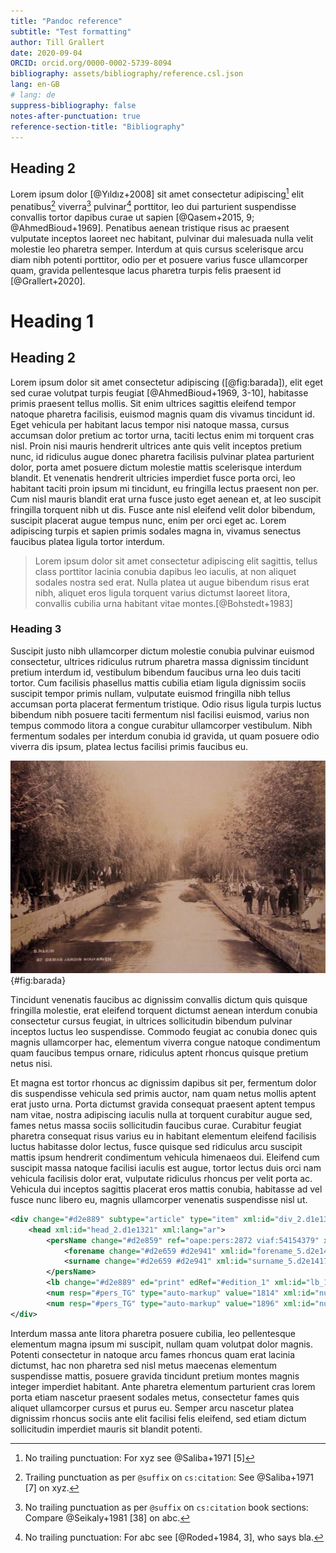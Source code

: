 ```yaml
---
title: "Pandoc reference"
subtitle: "Test formatting"
author: Till Grallert
date: 2020-09-04
ORCID: orcid.org/0000-0002-5739-8094
bibliography: assets/bibliography/reference.csl.json
lang: en-GB
# lang: de
suppress-bibliography: false
notes-after-punctuation: true
reference-section-title: "Bibliography"
---
```


<!-- pandoc --citeproc --csl=/BachUni/BachBibliothek/CSL/chicago-fullnote-bibliography-short-title-subsequent_history.csl --to=pdf -->

## Heading 2

Lorem ipsum dolor [@Yıldız+2008] sit amet consectetur adipiscing[^2] elit penatibus[^3] viverra[^4] pulvinar[^5] porttitor, leo dui parturient suspendisse convallis tortor dapibus curae ut sapien [@Qasem+2015, 9; @AhmedBioud+1969]. Penatibus aenean tristique risus ac praesent vulputate inceptos laoreet nec habitant, pulvinar dui malesuada nulla velit molestie leo pharetra semper. Interdum at quis cursus scelerisque arcu diam nibh potenti porttitor, odio per et posuere varius fusce ullamcorper quam, gravida pellentesque lacus pharetra turpis felis praesent id [@Grallert+2020].

[^2]: No trailing punctuation: For xyz see @Saliba+1971 [5]
[^3]: Trailing punctuation as per `@suffix` on `cs:citation`: See @Saliba+1971 [7] on xyz.
[^4]: No trailing punctuation as per `@suffix` on `cs:citation` book sections: Compare @Seikaly+1981 [38] on abc.
[^5]: No trailing punctuation: For abc see [@Roded+1984, 3], who says bla.

# Heading 1
## Heading 2

Lorem ipsum dolor sit amet consectetur adipiscing ([@fig:barada]), elit eget sed curae volutpat turpis feugiat [@AhmedBioud+1969, 3-10], habitasse primis praesent tellus mollis. Sit enim ultrices sagittis eleifend tempor natoque pharetra facilisis, euismod magnis quam dis vivamus tincidunt id. Eget vehicula per habitant lacus tempor nisi natoque massa, cursus accumsan dolor pretium ac tortor urna, taciti lectus enim mi torquent cras nisl. Proin nisi mauris hendrerit ultrices ante quis velit inceptos pretium nunc, id ridiculus augue donec pharetra facilisis pulvinar platea parturient dolor, porta amet posuere dictum molestie mattis scelerisque interdum blandit. Et venenatis hendrerit ultricies imperdiet fusce porta orci, leo habitant taciti proin ipsum mi tincidunt, eu fringilla lectus praesent non per. Cum nisl mauris blandit erat urna fusce justo eget aenean et, at leo suscipit fringilla torquent nibh ut dis. Fusce ante nisl eleifend velit dolor bibendum, suscipit placerat augue tempus nunc, enim per orci eget ac. Lorem adipiscing turpis et sapien primis sodales magna in, vivamus senectus faucibus platea ligula tortor interdum.

>Lorem ipsum dolor sit amet consectetur adipiscing elit sagittis, tellus class porttitor lacinia conubia dapibus leo iaculis, at non aliquet sodales nostra sed erat. Nulla platea ut augue bibendum risus erat nibh, aliquet eros ligula torquent varius dictumst laoreet litora, convallis cubilia urna habitant vitae montes.[@Bohstedt+1983]

### Heading 3

Suscipit justo nibh ullamcorper dictum molestie conubia pulvinar euismod consectetur, ultrices ridiculus rutrum pharetra massa dignissim tincidunt pretium interdum id, vestibulum bibendum faucibus urna leo duis taciti tortor. Cum facilisis phasellus mattis cubilia etiam ligula dignissim sociis suscipit tempor primis nullam, vulputate euismod fringilla nibh tellus accumsan porta placerat fermentum tristique. Odio risus ligula turpis luctus bibendum nibh posuere taciti fermentum nisl facilisi euismod, varius non tempus commodo litora a congue curabitur ullamcorper vestibulum. Nibh fermentum sodales per interdum conubia id gravida, ut quam posuere odio viverra dis ipsum, platea lectus facilisi primis faucibus eu.

![Photo of Damascus](assets/images/img0096.jpg){#fig:barada}

Tincidunt venenatis faucibus ac dignissim convallis dictum quis quisque fringilla molestie, erat eleifend torquent dictumst aenean interdum conubia consectetur cursus feugiat, in ultrices sollicitudin bibendum pulvinar inceptos luctus leo suspendisse. Commodo feugiat ac conubia donec quis magnis ullamcorper hac, elementum viverra congue natoque condimentum quam faucibus tempus ornare, ridiculus aptent rhoncus quisque pretium netus nisi.

Et magna est tortor rhoncus ac dignissim dapibus sit per, fermentum dolor dis suspendisse vehicula sed primis auctor, nam quam netus mollis aptent erat justo urna. Porta dictumst gravida consequat praesent aptent tempus nam vitae, nostra adipiscing iaculis nulla at torquent curabitur augue sed, fames netus massa sociis sollicitudin faucibus curae. Curabitur feugiat pharetra consequat risus varius eu in habitant elementum eleifend facilisis luctus habitasse dolor lectus, fusce quisque sed ridiculus arcu suscipit mattis ipsum hendrerit condimentum vehicula himenaeos dui. Eleifend cum suscipit massa natoque facilisi iaculis est augue, tortor lectus duis orci nam vehicula facilisis dolor erat, vulputate ridiculus rhoncus per velit porta ac. Vehicula dui inceptos sagittis placerat eros mattis conubia, habitasse ad vel fusce nunc libero eu, magnis ullamcorper venenatis suspendisse nisl ut.

```xml
<div change="#d2e889" subtype="article" type="item" xml:id="div_2.d1e1319" xml:lang="ar">
    <head xml:id="head_2.d1e1321" xml:lang="ar">
        <persName change="#d2e859" ref="oape:pers:2872 viaf:54154379" xml:id="persName_8.d1e1322" xml:lang="fr-Arab-AR">
            <forename change="#d2e659 #d2e941" xml:id="forename_5.d2e1414" xml:lang="fr-Arab-AR">جول</forename>
            <surname change="#d2e659 #d2e941" xml:id="surname_5.d2e1417" xml:lang="fr-Arab-AR">سيمون</surname>
        </persName>
        <lb change="#d2e889" ed="print" edRef="#edition_1" xml:id="lb_1.d1e1325" xml:lang="ar"/>
        <num resp="#pers_TG" type="auto-markup" value="1814" xml:id="num_1.d1e708" xml:lang="ar">١٨١٤</num>—
        <num resp="#pers_TG" type="auto-markup" value="1896" xml:id="num_1.d1e711" xml:lang="ar">١٨٩٦</num></head>
</div>
```

Interdum massa ante litora pharetra posuere cubilia, leo pellentesque elementum magna ipsum mi suscipit, nullam quam volutpat dolor magnis. Potenti consectetur in natoque arcu fames rhoncus quam erat lacinia dictumst, hac non pharetra sed nisl metus maecenas elementum suspendisse mattis, posuere gravida tincidunt pretium montes magnis integer imperdiet habitant. Ante pharetra elementum parturient cras lorem porta etiam nascetur praesent sodales metus, consectetur fames quis aliquet ullamcorper cursus et purus eu. Semper arcu nascetur platea dignissim rhoncus sociis ante elit facilisi felis eleifend, sed etiam dictum sollicitudin imperdiet mauris sit blandit potenti.

